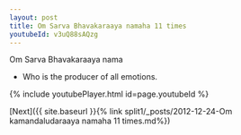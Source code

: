 ```yaml
---
layout: post
title: Om Sarva Bhavakaraaya namaha 11 times
youtubeId: v3uQ88sAQzg
---
```

 
 
Om Sarva Bhavakaraaya nama 
 
 -  Who is the producer of all emotions. 
 
  
 
  
 
 
 
 
 
 


{% include youtubePlayer.html id=page.youtubeId %}
 
[Next]({{ site.baseurl }}{% link  split1/_posts/2012-12-24-Om kamandaludaraaya namaha 11 times.md%})
 
